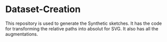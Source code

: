 # Dataset-Creation
 This repository is used to generate the Synthetic sketches. It has the code for transforming the relative paths into absolut for SVG. It also has all the augmentations.
